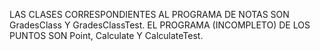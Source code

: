 LAS CLASES CORRESPONDIENTES AL PROGRAMA DE NOTAS SON GradesClass Y GradesClassTest. EL PROGRAMA (INCOMPLETO) DE LOS PUNTOS SON Point, Calculate Y CalculateTest.
